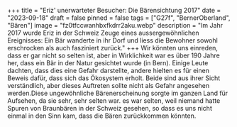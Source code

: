 +++
title = "Eriz' unerwarteter Besucher: Die Bärensichtung 2017"
date = "2023-09-18"
draft = false
pinned = false
tags = ["G27f", "BernerOberland", "Bären"]
image = "fz0tfccwanhbxfkdrr2aku.webp"
description = "Im Jahr 2017 wurde Eriz in der Schweiz Zeuge eines aussergewöhnlichen Ereignisses: Ein Bär wanderte in ihr Dorf und liess die Bewohner sowohl erschrocken als auch fasziniert zurück."
+++
Wir könnten uns einreden, dass er gar nicht so selten ist, aber in Wirklichkeit war es über 190 Jahre her, dass ein Bär in der Natur gesichtet wurde (in Bern). Einige Leute dachten, dass dies eine Gefahr darstellte, andere hielten es für einen Beweis dafür, dass sich das Ökosystem erholt.  Beide sind aus ihrer Sicht verständlich, aber dieses Auftreten sollte nicht als Gefahr angesehen werden.Diese ungewöhnliche Bärenerscheinung sorgte im ganzen Land für Aufsehen, da sie sehr, sehr selten war. es war selten, weil niemand hatte Spuren von Braunbären in der Schweiz gesehen, so dass es uns nicht einmal in den Sinn kam, dass die Bären zurückkommen könnten.